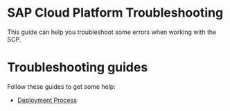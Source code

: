 # SAP Cloud Platform Troubleshooting
This guide can help you troubleshoot some errors when working with the SCP.

# Troubleshooting guides
Follow these guides to get some help:
- [Deployment Process](/deployment_process)